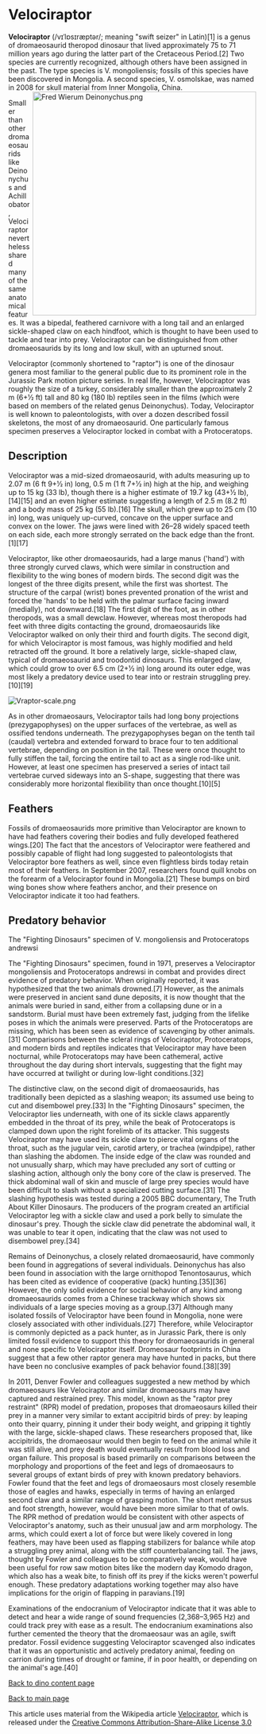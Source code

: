# Velociraptor

**Velociraptor** (/vɪˈlɒsɪræptər/; meaning "swift seizer" in Latin)[1] is a genus of dromaeosaurid theropod dinosaur that lived approximately 75 to 71 million years ago during the latter part of the Cretaceous Period.[2] Two species are currently recognized, although others have been assigned in the past. The type species is V. mongoliensis; fossils of this species have been discovered in Mongolia. A second species, V. osmolskae, was named in 2008 for skull material from Inner Mongolia, China.
<img align="right" src="https://upload.wikimedia.org/wikipedia/commons/thumb/0/0f/Fred_Wierum_Deinonychus.png/1200px-Fred_Wierum_Deinonychus.png" alt="Fred Wierum Deinonychus.png" width="450" hspace="5">

Smaller than other dromaeosaurids like Deinonychus and Achillobator, Velociraptor nevertheless shared many of the same anatomical features. It was a bipedal, feathered carnivore with a long tail and an enlarged sickle-shaped claw on each hindfoot, which is thought to have been used to tackle and tear into prey. Velociraptor can be distinguished from other dromaeosaurids by its long and low skull, with an upturned snout.

Velociraptor (commonly shortened to "raptor") is one of the dinosaur genera most familiar to the general public due to its prominent role in the Jurassic Park motion picture series. In real life, however, Velociraptor was roughly the size of a turkey, considerably smaller than the approximately 2 m (6+1⁄2 ft) tall and 80 kg (180 lb) reptiles seen in the films (which were based on members of the related genus Deinonychus). Today, Velociraptor is well known to paleontologists, with over a dozen described fossil skeletons, the most of any dromaeosaurid. One particularly famous specimen preserves a Velociraptor locked in combat with a Protoceratops. 


## Description

Velociraptor was a mid-sized dromaeosaurid, with adults measuring up to 2.07 m (6 ft 9+1⁄2 in) long, 0.5 m (1 ft 7+1⁄2 in) high at the hip, and weighing up to 15 kg (33 lb), though there is a higher estimate of 19.7 kg (43+1⁄2 lb),[14][15] and an even higher estimate suggesting a length of 2.5 m (8.2 ft) and a body mass of 25 kg (55 lb).[16] The skull, which grew up to 25 cm (10 in) long, was uniquely up-curved, concave on the upper surface and convex on the lower. The jaws were lined with 26–28 widely spaced teeth on each side, each more strongly serrated on the back edge than the front.[1][17]

Velociraptor, like other dromaeosaurids, had a large manus ('hand') with three strongly curved claws, which were similar in construction and flexibility to the wing bones of modern birds. The second digit was the longest of the three digits present, while the first was shortest. The structure of the carpal (wrist) bones prevented pronation of the wrist and forced the 'hands' to be held with the palmar surface facing inward (medially), not downward.[18] The first digit of the foot, as in other theropods, was a small dewclaw. However, whereas most theropods had feet with three digits contacting the ground, dromaeosaurids like Velociraptor walked on only their third and fourth digits. The second digit, for which Velociraptor is most famous, was highly modified and held retracted off the ground. It bore a relatively large, sickle-shaped claw, typical of dromaeosaurid and troodontid dinosaurs. This enlarged claw, which could grow to over 6.5 cm (2+1⁄2 in) long around its outer edge, was most likely a predatory device used to tear into or restrain struggling prey.[10][19]

<img src="https://upload.wikimedia.org/wikipedia/commons/a/a6/Vraptor-scale.png" alt="Vraptor-scale.png">

As in other dromaeosaurs, Velociraptor tails had long bony projections (prezygapophyses) on the upper surfaces of the vertebrae, as well as ossified tendons underneath. The prezygapophyses began on the tenth tail (caudal) vertebra and extended forward to brace four to ten additional vertebrae, depending on position in the tail. These were once thought to fully stiffen the tail, forcing the entire tail to act as a single rod-like unit. However, at least one specimen has preserved a series of intact tail vertebrae curved sideways into an S-shape, suggesting that there was considerably more horizontal flexibility than once thought.[10][5] 
## Feathers

Fossils of dromaeosaurids more primitive than Velociraptor are known to have had feathers covering their bodies and fully developed feathered wings.[20] The fact that the ancestors of Velociraptor were feathered and possibly capable of flight had long suggested to paleontologists that Velociraptor bore feathers as well, since even flightless birds today retain most of their feathers. In September 2007, researchers found quill knobs on the forearm of a Velociraptor found in Mongolia.[21] These bumps on bird wing bones show where feathers anchor, and their presence on Velociraptor indicate it too had feathers. 

## Predatory behavior
The "Fighting Dinosaurs" specimen of V. mongoliensis and Protoceratops andrewsi

The "Fighting Dinosaurs" specimen, found in 1971, preserves a Velociraptor mongoliensis and Protoceratops andrewsi in combat and provides direct evidence of predatory behavior. When originally reported, it was hypothesized that the two animals drowned.[7] However, as the animals were preserved in ancient sand dune deposits, it is now thought that the animals were buried in sand, either from a collapsing dune or in a sandstorm. Burial must have been extremely fast, judging from the lifelike poses in which the animals were preserved. Parts of the Protoceratops are missing, which has been seen as evidence of scavenging by other animals.[31] Comparisons between the scleral rings of Velociraptor, Protoceratops, and modern birds and reptiles indicates that Velociraptor may have been nocturnal, while Protoceratops may have been cathemeral, active throughout the day during short intervals, suggesting that the fight may have occurred at twilight or during low-light conditions.[32]

The distinctive claw, on the second digit of dromaeosaurids, has traditionally been depicted as a slashing weapon; its assumed use being to cut and disembowel prey.[33] In the "Fighting Dinosaurs" specimen, the Velociraptor lies underneath, with one of its sickle claws apparently embedded in the throat of its prey, while the beak of Protoceratops is clamped down upon the right forelimb of its attacker. This suggests Velociraptor may have used its sickle claw to pierce vital organs of the throat, such as the jugular vein, carotid artery, or trachea (windpipe), rather than slashing the abdomen. The inside edge of the claw was rounded and not unusually sharp, which may have precluded any sort of cutting or slashing action, although only the bony core of the claw is preserved. The thick abdominal wall of skin and muscle of large prey species would have been difficult to slash without a specialized cutting surface.[31] The slashing hypothesis was tested during a 2005 BBC documentary, The Truth About Killer Dinosaurs. The producers of the program created an artificial Velociraptor leg with a sickle claw and used a pork belly to simulate the dinosaur's prey. Though the sickle claw did penetrate the abdominal wall, it was unable to tear it open, indicating that the claw was not used to disembowel prey.[34]


Remains of Deinonychus, a closely related dromaeosaurid, have commonly been found in aggregations of several individuals. Deinonychus has also been found in association with the large ornithopod Tenontosaurus, which has been cited as evidence of cooperative (pack) hunting.[35][36] However, the only solid evidence for social behavior of any kind among dromaeosaurids comes from a Chinese trackway which shows six individuals of a large species moving as a group.[37] Although many isolated fossils of Velociraptor have been found in Mongolia, none were closely associated with other individuals.[27] Therefore, while Velociraptor is commonly depicted as a pack hunter, as in Jurassic Park, there is only limited fossil evidence to support this theory for dromaeosaurids in general and none specific to Velociraptor itself. Dromeosaur footprints in China suggest that a few other raptor genera may have hunted in packs, but there have been no conclusive examples of pack behavior found.[38][39]


In 2011, Denver Fowler and colleagues suggested a new method by which dromaeosaurs like Velociraptor and similar dromaeosaurs may have captured and restrained prey. This model, known as the "raptor prey restraint" (RPR) model of predation, proposes that dromaeosaurs killed their prey in a manner very similar to extant accipitrid birds of prey: by leaping onto their quarry, pinning it under their body weight, and gripping it tightly with the large, sickle-shaped claws. These researchers proposed that, like accipitrids, the dromaeosaur would then begin to feed on the animal while it was still alive, and prey death would eventually result from blood loss and organ failure. This proposal is based primarily on comparisons between the morphology and proportions of the feet and legs of dromaeosaurs to several groups of extant birds of prey with known predatory behaviors. Fowler found that the feet and legs of dromaeosaurs most closely resemble those of eagles and hawks, especially in terms of having an enlarged second claw and a similar range of grasping motion. The short metatarsus and foot strength, however, would have been more similar to that of owls. The RPR method of predation would be consistent with other aspects of Velociraptor's anatomy, such as their unusual jaw and arm morphology. The arms, which could exert a lot of force but were likely covered in long feathers, may have been used as flapping stabilizers for balance while atop a struggling prey animal, along with the stiff counterbalancing tail. The jaws, thought by Fowler and colleagues to be comparatively weak, would have been useful for row saw motion bites like the modern day Komodo dragon, which also has a weak bite, to finish off its prey if the kicks weren't powerful enough. These predatory adaptations working together may also have implications for the origin of flapping in paravians.[19]

Examinations of the endocranium of Velociraptor indicate that it was able to detect and hear a wide range of sound frequencies (2,368–3,965 Hz) and could track prey with ease as a result. The endocranium examinations also further cemented the theory that the dromaeosaur was an agile, swift predator. Fossil evidence suggesting Velociraptor scavenged also indicates that it was an opportunistic and actively predatory animal, feeding on carrion during times of drought or famine, if in poor health, or depending on the animal's age.[40] 

[Back to dino content page](/../dinos.md)

[Back to main page](/../../index.md)


This article uses material from the Wikipedia article [Velociraptor](https://en.wikipedia.org/wiki/Velociraptor), which is released under the [Creative Commons Attribution-Share-Alike License 3.0](https://creativecommons.org/licenses/by-sa/3.0/")
